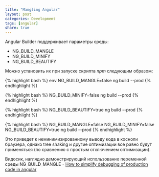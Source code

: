 ```yaml
---
title: "Mangling Angular"
layout: post
categories: Development
tags: [angular]
share: true
---
```


Angular Builder поддерживает параметры среды:

- NG_BUILD_MANGLE
- NG_BUILD_MINIFY
- NG_BUILD_BEAUTIFY

Можно установить их при запуске скрипта _npm_ следующим образом:

{% highlight bash %}
env NG_BUILD_MANGLE=false ng build --prod
{% endhighlight %}

{% highlight bash %}
NG_BUILD_MINIFY=false ng build --prod
{% endhighlight %}

{% highlight bash %}
NG_BUILD_BEAUTIFY=true ng build --prod
{% endhighlight %}

{% highlight bash %}
NG_BUILD_MANGLE=false NG_BUILD_MINIFY=false NG_BUILD_BEAUTIFY=true ng build --prod
{% endhighlight %}

Это приведет к неминимизированному выводу кода в косноли браузера, однако tree shaking и другие оптимизации все равно будут применяться (по сравнению с простым отключением оптимизации).

Видосик, наглядно демонстрирующий использование переменной среды NG_BUILD_MANGLE - [How to simplify debugging of production code in angular](https://youtube.com/shorts/1T69wzXzwDo?si=lRmn6OnRnOVXsFpx)